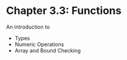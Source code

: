 # Chapter 3.3: Functions

An introduction to
- Types
- Numeric Operations
- Array and Bound Checking